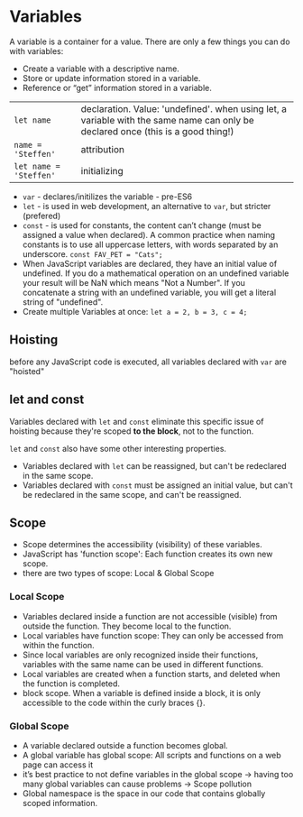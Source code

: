 # Variables

A variable is a container for a value. There are only a few things you can do with variables:

- Create a variable with a descriptive name.
- Store or update information stored in a variable.
- Reference or “get” information stored in a variable.

|                        |                                                              |
| ---------------------- | ------------------------------------------------------------ |
| `let name`             | declaration. Value: 'undefined'. when using let, a variable with the same name can only be declared once (this is a good thing!) |
| `name = 'Steffen'`     | attribution                                                  |
| `let name = 'Steffen'` | initializing                                                 |

- `var` - declares/initilizes the variable - pre-ES6
- `let` - is used in web development, an alternative to `var`, but stricter (prefered)
- `const` - is used for constants, the content can’t change (must be assigned a value when declared). A common practice when naming constants is to use all uppercase letters, with words separated by an underscore. `const FAV_PET = "Cats";`
- When JavaScript variables are declared, they have an initial value of undefined. If you do a mathematical operation on an undefined variable your result will be NaN which means "Not a Number". If you concatenate a string with an undefined variable, you will get a literal string of "undefined".
- Create multiple Variables at once: `let a = 2, b = 3, c = 4;`

## Hoisting

before any JavaScript code is executed, all variables declared with `var` are "hoisted"

## let and const

Variables declared with `let` and `const` eliminate this specific issue of hoisting because they're scoped **to the block**, not to the function. 

`let` and `const` also have some other interesting properties.

- Variables declared with `let` can be reassigned, but can't be redeclared in the same scope.
- Variables declared with `const` must be assigned an initial value, but can't be redeclared in the same scope, and can't be reassigned.

## Scope

- Scope determines the accessibility (visibility) of these variables.
- JavaScript has 'function scope': Each function creates its own new scope.
- there are two types of scope: Local & Global Scope

### Local Scope

- Variables declared inside a function are not accessible (visible) from outside the function. They become local to the function.
- Local variables have function scope: They can only be accessed from within the function.
- Since local variables are only recognized inside their functions, variables with the same name can be used in different functions.
- Local variables are created when a function starts, and deleted when the function is completed.
- block scope. When a variable is defined inside a block, it is only accessible to the code within the curly braces {}.

### Global Scope

- A variable declared outside a function becomes global.
- A global variable has global scope: All scripts and functions on a web page can access it
- it’s best practice to not define variables in the global scope -> having too many global variables can cause problems -> Scope pollution
- Global namespace is the space in our code that contains globally scoped information.